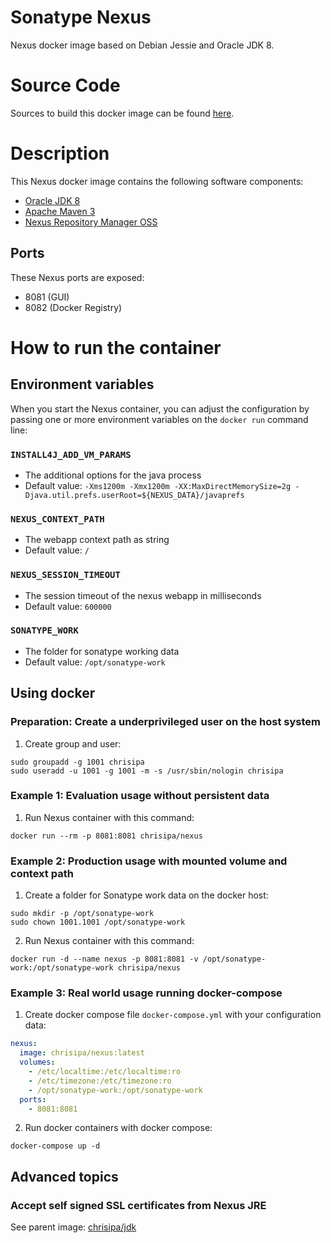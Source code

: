 Sonatype Nexus
==============

Nexus docker image based on Debian Jessie and Oracle JDK 8.

# Source Code
Sources to build this docker image can be found [here](https://github.com/chrisipa/docker-library/tree/master/debian-pom/java-pom/nexus).

# Description
This Nexus docker image contains the following software components:

 - [Oracle JDK 8](http://www.oracle.com/technetwork/java/javase/downloads/jdk8-downloads-2133151.html)
 - [Apache Maven 3](https://maven.apache.org/download.cgi)
 - [Nexus Repository Manager OSS](http://www.sonatype.org/nexus/go/)


## Ports
These Nexus ports are exposed:

  - 8081 (GUI)
  - 8082 (Docker Registry)


# How to run the container

## Environment variables

When you start the Nexus container, you can adjust the configuration by passing one or more environment variables on the `docker run` command line:

### `INSTALL4J_ADD_VM_PARAMS`

 - The additional options for the java process
 - Default value: `-Xms1200m -Xmx1200m -XX:MaxDirectMemorySize=2g -Djava.util.prefs.userRoot=${NEXUS_DATA}/javaprefs`

### `NEXUS_CONTEXT_PATH`

 - The webapp context path as string
 - Default value: `/`

### `NEXUS_SESSION_TIMEOUT`

 - The session timeout of the nexus webapp in milliseconds
 - Default value: `600000`

### `SONATYPE_WORK`

 - The folder for sonatype working data
 - Default value: `/opt/sonatype-work`

## Using docker

### Preparation: Create a underprivileged user on the host system

1. Create group and user:
  ```
  sudo groupadd -g 1001 chrisipa
  sudo useradd -u 1001 -g 1001 -m -s /usr/sbin/nologin chrisipa
  ```  

### Example 1: Evaluation usage without persistent data

1. Run Nexus container with this command:
  ```
  docker run --rm -p 8081:8081 chrisipa/nexus
  ```

### Example 2: Production usage with mounted volume and context path

1. Create a folder for Sonatype work data on the docker host:
  ```
  sudo mkdir -p /opt/sonatype-work
  sudo chown 1001.1001 /opt/sonatype-work
  ```

2. Run Nexus container with this command:
  ```
docker run -d --name nexus -p 8081:8081 -v /opt/sonatype-work:/opt/sonatype-work chrisipa/nexus
  ```
  
### Example 3: Real world usage running docker-compose

1. Create docker compose file `docker-compose.yml` with your configuration data:
  ```yml
  nexus:
    image: chrisipa/nexus:latest
    volumes:    
      - /etc/localtime:/etc/localtime:ro
      - /etc/timezone:/etc/timezone:ro
      - /opt/sonatype-work:/opt/sonatype-work
    ports:
      - 8081:8081
  ```

2. Run docker containers with docker compose:
  ```
  docker-compose up -d
  ```  

## Advanced topics

### Accept self signed SSL certificates from Nexus JRE

See parent image: [chrisipa/jdk](https://github.com/chrisipa/docker-library/tree/master/debian-pom/java-pom/jdk#accept-self-signed-ssl-certificates-from-jre)
